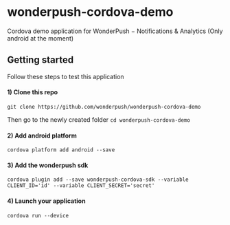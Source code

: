 # wonderpush-cordova-demo
Cordova demo application for WonderPush − Notifications &amp; Analytics
(Only android at the moment)

## Getting started
Follow these steps to test this application 
#### 1) Clone this repo
```
git clone https://github.com/wonderpush/wonderpush-cordova-demo
```
Then go to the newly created folder `cd wonderpush-cordova-demo`
#### 2) Add android platform
```
cordova platform add android --save
```
#### 3) Add the wonderpush sdk
```
cordova plugin add --save wonderpush-cordova-sdk --variable CLIENT_ID='id' --variable CLIENT_SECRET='secret'
```
#### 4) Launch your application
```
cordova run --device
```
